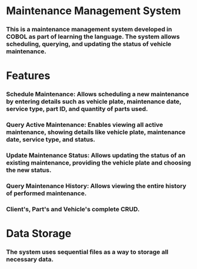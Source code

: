 # Maintenance Management System 

### This is a maintenance management system developed in COBOL as part of learning the language. The system allows scheduling, querying, and updating the status of vehicle maintenance.

# Features
### Schedule Maintenance: Allows scheduling a new maintenance by entering details such as vehicle plate, maintenance date, service type, part ID, and quantity of parts used.

### Query Active Maintenance: Enables viewing all active maintenance, showing details like vehicle plate, maintenance date, service type, and status.

### Update Maintenance Status: Allows updating the status of an existing maintenance, providing the vehicle plate and choosing the new status.

### Query Maintenance History: Allows viewing the entire history of performed maintenance.

### Client's, Part's and Vehicle's complete CRUD.

# Data Storage
### The system uses sequential files as a way to storage all necessary data.

